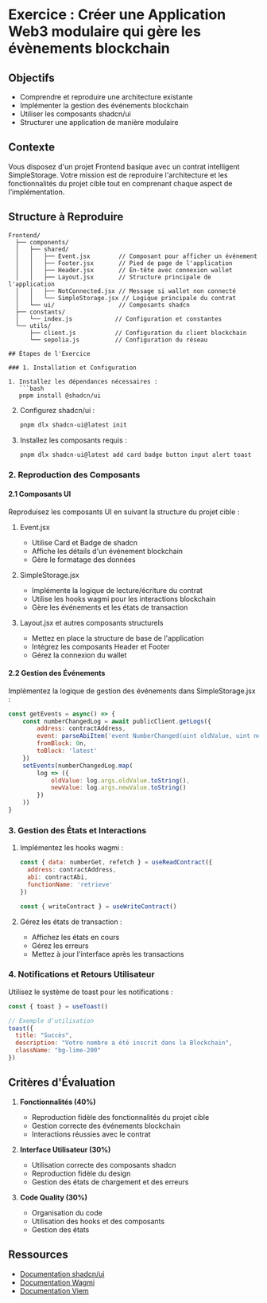 # Exercice : Créer une Application Web3 modulaire qui gère les évènements blockchain

## Objectifs
- Comprendre et reproduire une architecture existante
- Implémenter la gestion des événements blockchain
- Utiliser les composants shadcn/ui
- Structurer une application de manière modulaire

## Contexte
Vous disposez d'un projet Frontend basique avec un contrat intelligent SimpleStorage. Votre mission est de reproduire l'architecture et les fonctionnalités du projet cible tout en comprenant chaque aspect de l'implémentation.

## Structure à Reproduire

```
Frontend/
  ├── components/
  │   ├── shared/
  │   │   ├── Event.jsx        // Composant pour afficher un événement
  │   │   ├── Footer.jsx       // Pied de page de l'application
  │   │   ├── Header.jsx       // En-tête avec connexion wallet
  │   │   ├── Layout.jsx       // Structure principale de l'application
  │   │   ├── NotConnected.jsx // Message si wallet non connecté
  │   │   └── SimpleStorage.jsx // Logique principale du contrat
  │   └── ui/                  // Composants shadcn
  ├── constants/
  │   └── index.js            // Configuration et constantes
  └── utils/
      ├── client.js           // Configuration du client blockchain
      └── sepolia.js          // Configuration du réseau

## Étapes de l'Exercice

### 1. Installation et Configuration

1. Installez les dépendances nécessaires :
   ```bash
   pnpm install @shadcn/ui
   ```

2. Configurez shadcn/ui :
   ```bash
   pnpm dlx shadcn-ui@latest init
   ```

3. Installez les composants requis :
   ```bash
   pnpm dlx shadcn-ui@latest add card badge button input alert toast
   ```

### 2. Reproduction des Composants

#### 2.1 Composants UI
Reproduisez les composants UI en suivant la structure du projet cible :

1. Event.jsx
   - Utilise Card et Badge de shadcn
   - Affiche les détails d'un événement blockchain
   - Gère le formatage des données

2. SimpleStorage.jsx
   - Implémente la logique de lecture/écriture du contrat
   - Utilise les hooks wagmi pour les interactions blockchain
   - Gère les événements et les états de transaction

3. Layout.jsx et autres composants structurels
   - Mettez en place la structure de base de l'application
   - Intégrez les composants Header et Footer
   - Gérez la connexion du wallet

#### 2.2 Gestion des Événements
Implémentez la logique de gestion des événements dans SimpleStorage.jsx :

```javascript
const getEvents = async() => {
    const numberChangedLog = await publicClient.getLogs({
        address: contractAddress,
        event: parseAbiItem('event NumberChanged(uint oldValue, uint newValue)'),
        fromBlock: 0n,
        toBlock: 'latest'
    })
    setEvents(numberChangedLog.map(
        log => ({
            oldValue: log.args.oldValue.toString(),
            newValue: log.args.newValue.toString()
        })
    ))
}
```

### 3. Gestion des États et Interactions

1. Implémentez les hooks wagmi :
   ```javascript
   const { data: numberGet, refetch } = useReadContract({
     address: contractAddress,
     abi: contractAbi,
     functionName: 'retrieve'
   })

   const { writeContract } = useWriteContract()
   ```

2. Gérez les états de transaction :
   - Affichez les états en cours
   - Gérez les erreurs
   - Mettez à jour l'interface après les transactions

### 4. Notifications et Retours Utilisateur

Utilisez le système de toast pour les notifications :
```javascript
const { toast } = useToast()

// Exemple d'utilisation
toast({
  title: "Succès",
  description: "Votre nombre a été inscrit dans la Blockchain",
  className: "bg-lime-200"
})
```

## Critères d'Évaluation

1. **Fonctionnalités (40%)**
   - Reproduction fidèle des fonctionnalités du projet cible
   - Gestion correcte des événements blockchain
   - Interactions réussies avec le contrat

2. **Interface Utilisateur (30%)**
   - Utilisation correcte des composants shadcn
   - Reproduction fidèle du design
   - Gestion des états de chargement et des erreurs

3. **Code Quality (30%)**
   - Organisation du code
   - Utilisation des hooks et des composants
   - Gestion des états

## Ressources

- [Documentation shadcn/ui](https://ui.shadcn.com/)
- [Documentation Wagmi](https://wagmi.sh/)
- [Documentation Viem](https://viem.sh/)
